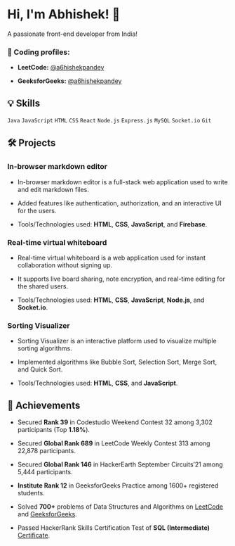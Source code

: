 [comment]: <> (Introduction)

# Hi, I'm Abhishek! 👋

A passionate front-end developer from India!

[comment]: <> (Coding profiles)

### 🔗 Coding profiles:

-   **LeetCode:** [@a6hishekpandey](https://leetcode.com/a6hishekpandey)

-   **GeeksforGeeks:** [@a6hishekpandey](https://auth.geeksforgeeks.org/user/a6hishekpandey)

[comment]: <> (Skills)

## 💡 Skills

`Java` `JavaScript` `HTML` `CSS` `React` `Node.js` `Express.js` `MySQL` `Socket.io` `Git`

[comment]: <> (Projects)

## 🛠️ Projects

### In-browser markdown editor

-   In-browser markdown editor is a full-stack web application used to write and edit markdown files.

-   Added features like authentication, authorization, and an interactive UI for the users.

-   Tools/Technologies used: **HTML**, **CSS**, **JavaScript**, and **Firebase**.

### Real-time virtual whiteboard

-   Real-time virtual whiteboard is a web application used for instant collaboration without signing up.

-   It supports live board sharing, note encryption, and real-time editing for the shared users.

-   Tools/Technologies used: **HTML**, **CSS**, **JavaScript**, **Node.js**, and **Socket.io**.

### Sorting Visualizer

-   Sorting Visualizer is an interactive platform used to visualize multiple sorting algorithms.

-   Implemented algorithms like Bubble Sort, Selection Sort, Merge Sort, and Quick Sort.

-   Tools/Technologies used: **HTML**, **CSS**, and **JavaScript**.

[comment]: <> (Achievements)

## 🚀 Achievements

-   Secured **Rank 39** in Codestudio Weekend Contest 32 among 3,302 participants (Top **1.18%**).

-   Secured **Global Rank 689** in LeetCode Weekly Contest 313 among 22,878 participants.

-   Secured **Global Rank 146** in HackerEarth September Circuits’21 among 5,444 participants.

-   **Institute Rank 12** in GeeksforGeeks Practice among 1600+ registered students.

-   Solved **700+** problems of Data Structures and Algorithms on [LeetCode](https://leetcode.com/a6hishekpandey) and [GeeksforGeeks](https://auth.geeksforgeeks.org/user/a6hishekpandey).

-   Passed HackerRank Skills Certification Test of **SQL (Intermediate)** [Certificate](https://www.hackerrank.com/certificates/906aacbb59df).

